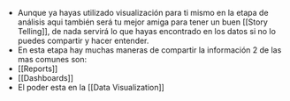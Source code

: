 - Aunque ya hayas utilizado visualización para ti mismo en la etapa de análisis aqui también será tu mejor amiga para tener un buen [[Story Telling]], de nada servirá lo que hayas encontrado en los datos si no lo puedes compartir y hacer entender.
- En esta etapa hay muchas maneras de compartir la información 2 de las mas comunes son:
- [[Reports]]
- [[Dashboards]]
- El poder esta en la [[Data Visualization]]